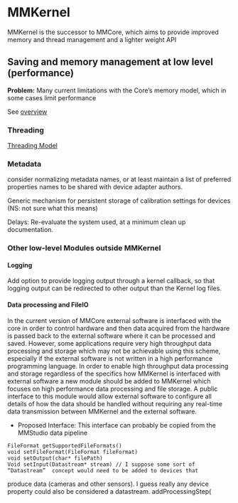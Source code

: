 # MMKernel

MMKernel is the successor to MMCore, which aims to provide improved memory and thread management and a lighter weight API

## Saving and memory management at low level (performance)
**Problem:** Many current limitations with the Core’s memory model, which in some cases limit performance

See [overview](https://github.com/micro-manager/futureMMCore/blob/main/mm_kernel/memory_management.md)


### Threading
[Threading Model](threading.md)  


### Metadata
consider normalizing metadata names, or at least maintain a list of preferred properties names to be shared with device adapter authors.

Generic mechanism for persistent storage of calibration settings for devices (NS: not sure what this means)

Delays: Re-evaluate the system used, at a minimum clean up documentation.




### Other low-level Modules outside MMKernel

#### Logging
Add option to provide logging output through a kernel callback, so that logging output can be redirected to other output than the Kernel log files.


#### Data processing and FileIO
In the current version of MMCore external software is interfaced with the core in order to control hardware and then data acquired from the hardware is passed back to the external software where it can be processed and saved. However, some applications require very high throughput data processing and storage which may not be achievable using this scheme, especially if the external software is not written in a high performance programming language. In order to enable high throughput data processing and storage regardless of the specifics how MMKernel is interfaced with external software a new module should be added to MMKernel which focuses on high performance data processing and file storage. A public interface to this module would allow external software to configure all details of how the data should be handled without requiring any real-time data transmission between MMKernel and the external software.

* Proposed Interface: This interface can probably be copied from the MMStudio data pipeline
```
FileFormat getSupportedFileFormats()
void setFileFormat(FileFormat fileFormat)
void setOutput(char* filePath)
Void setInput(Datastream* stream) // I suppose some sort of “Datastream”  concept would need to be added to devices that 
```
produce data (cameras and other sensors). I guess really any device property could also be considered a datastream.
    addProcessingStep(
